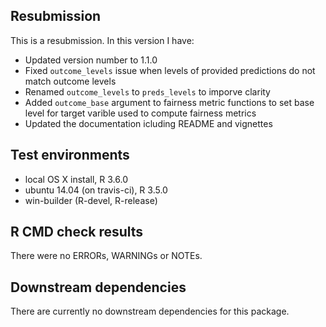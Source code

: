 ## Resubmission
This is a resubmission. In this version I have:

* Updated version number to 1.1.0
* Fixed `outcome_levels` issue when levels of provided predictions do not match outcome levels
* Renamed `outcome_levels` to `preds_levels` to imporve clarity
* Added `outcome_base` argument to fairness metric functions to set base level for target varible used to compute fairness metrics
* Updated the documentation icluding README and vignettes


## Test environments
* local OS X install, R 3.6.0
* ubuntu 14.04 (on travis-ci), R 3.5.0
* win-builder (R-devel, R-release)


## R CMD check results
There were no ERRORs, WARNINGs or NOTEs.


## Downstream dependencies
There are currently no downstream dependencies for this package.